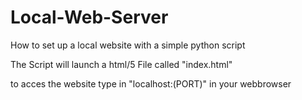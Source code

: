 # Local-Web-Server
How to set up a local website with a simple python script

The Script will launch a html/5 File called "index.html"

to acces the website type in "localhost:(PORT)" in your webbrowser
